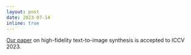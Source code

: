 ```yaml
---
layout: post
date: 2023-07-14
inline: true
---
```


[Our paper](https://arxiv.org/abs/2304.03869) on high-fidelity text-to-image synthesis is accepted to ICCV 2023.
